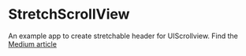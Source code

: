 # StretchScrollView

An example app to create stretchable header for UIScrollview. Find the [Medium article](https://medium.com/@Anantha1992/stretchable-header-view-in-scrollview-swift-5-ios-7c4bb689ac49?source=friends_link&sk=375fa4a650321445d897a6fb41170294)
